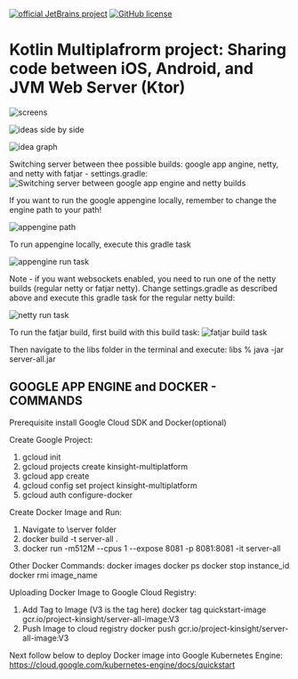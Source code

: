 [![official JetBrains project](https://jb.gg/badges/official.svg)](https://confluence.jetbrains.com/display/ALL/JetBrains+on+GitHub)
[![GitHub license](https://img.shields.io/badge/license-Apache%20License%202.0-blue.svg?style=flat)](https://www.apache.org/licenses/LICENSE-2.0)

# Kotlin Multiplafrorm project: Sharing code between iOS, Android, and JVM Web Server (Ktor)

![screens](https://github.com/dmitrish/kinsight-multiplatform/blob/master/Screen%20Shot%202019-11-07%20at%209.06.33%20PM.png)


![ideas side by side](https://github.com/dmitrish/kinsight-multiplatform/blob/master/ideassidebyside.png)


![idea graph](https://github.com/dmitrish/kinsight-multiplatform/blob/master/ideaperformance.png)

Switching server between thee possible builds: google app angine, netty, and netty with fatjar - settings.gradle:
![Switching server between google app engine and netty builds](https://github.com/dmitrish/kinsight-multiplatform/blob/master/settingsgradle.png)

If you want to run the google appengine locally, remember to change the engine path to your path!

![appengine path](https://github.com/dmitrish/kinsight-multiplatform/blob/master/googleappenginepath.png)

To run appengine locally, execute this gradle task

![appengine run task](https://github.com/dmitrish/kinsight-multiplatform/blob/master/googleappenginerun.png)


Note - if you want websockets enabled, you need to run one of the netty builds (regular netty or fatjar netty). Change settings.gradle as described above and execute this gradle task for the regular netty build:

![netty run task](https://github.com/dmitrish/kinsight-multiplatform/blob/master/nettyrun.png)


To run the fatjar build, first build with this build task:
![fatjar build task](https://github.com/dmitrish/kinsight-multiplatform/blob/master/fatjargradletask.png)



Then navigate to the libs folder in the terminal and execute: libs % java -jar server-all.jar


GOOGLE APP ENGINE and DOCKER - COMMANDS
---------------------------------------

Prerequisite install Google Cloud SDK and Docker(optional)

Create Google Project:
1. gcloud init
2. gcloud projects create kinsight-multiplatform
3. gcloud app create
4. gcloud config set project kinsight-multiplatform
5. gcloud auth configure-docker

Create Docker Image and Run:

1. Navigate to \server folder
2. docker build -t server-all .
3. docker run -m512M --cpus 1 --expose 8081 -p 8081:8081 -it server-all

Other Docker Commands:
    docker images
    docker ps
    docker stop instance_id
    docker rmi image_name

Uploading Docker Image to Google Cloud Registry:

1. Add Tag to Image (V3 is the tag here)
    docker tag quickstart-image gcr.io/project-kinsight/server-all-image:V3
2. Push Image to cloud registry
    docker push gcr.io/project-kinsight/server-all-image:V3

Next follow below to deploy Docker image into Google Kubernetes Engine:
https://cloud.google.com/kubernetes-engine/docs/quickstart
